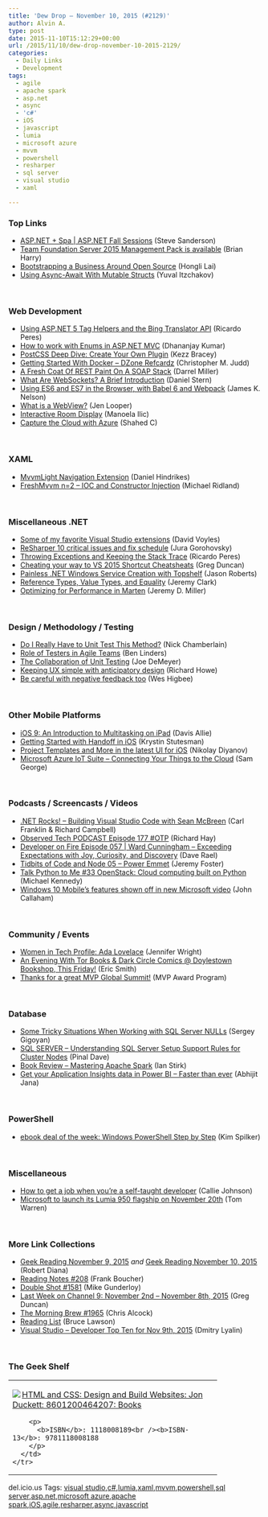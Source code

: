 ```yaml
---
title: 'Dew Drop – November 10, 2015 (#2129)'
author: Alvin A.
type: post
date: 2015-11-10T15:12:29+00:00
url: /2015/11/10/dew-drop-november-10-2015-2129/
categories:
  - Daily Links
  - Development
tags:
  - agile
  - apache spark
  - asp.net
  - async
  - 'c#'
  - iOS
  - javascript
  - lumia
  - microsoft azure
  - mvvm
  - powershell
  - resharper
  - sql server
  - visual studio
  - xaml

---
```

### <a name="top"></a>Top Links

  * <a href="https://channel9.msdn.com/Events/ASPNET-Events/ASPNET-Fall-Sessions/ASPNET--Spa?WT.mc_id=DX_MVP4025064" target="_blank">ASP.NET + Spa | ASP.NET Fall Sessions</a> (Steve Sanderson)
  * <a href="http://blogs.msdn.com/b/bharry/archive/2015/11/09/team-foundation-server-2015-management-pack-is-available.aspx?WT.mc_id=DX_MVP4025064" target="_blank">Team Foundation Server 2015 Management Pack is available</a> (Brian Harry)
  * <a href="https://blog.phusion.nl/2015/10/30/bootstrapping-a-business-around-open-source/?utm_content=buffer3c0d6&utm_medium=social&utm_source=twitter.com&utm_campaign=buffer" target="_blank">Bootstrapping a Business Around Open Source</a> (Hongli Lai)
  * <a href="http://asyncified.io/2015/11/09/async-await-and-mutable-structs/" target="_blank">Using Async-Await With Mutable Structs</a> (Yuval Itzchakov)

&nbsp;

### <a name="web"></a>Web Development

  * <a href="http://weblogs.asp.net:80/ricardoperes/using-asp-net-5-tag-helpers?WT.mc_id=DX_MVP4025064" target="_blank">Using ASP.NET 5 Tag Helpers and the Bing Translator API</a> (Ricardo Peres)
  * <a href="http://www.infragistics.com/community/blogs/dhananjay_kumar/archive/2015/11/10/how-to-work-with-enums-in-asp-net-mvc.aspx" target="_blank">How to work with Enums in ASP.NET MVC</a> (Dhananjay Kumar)
  * <a href="http://webdesign.tutsplus.com/tutorials/postcss-deep-dive-create-your-own-plugin--cms-24605" target="_blank">PostCSS Deep Dive: Create Your Own Plugin</a> (Kezz Bracey)
  * <a href="https://dzone.com/refcardz/getting-started-with-docker-1" target="_blank">Getting Started With Docker &#8211; DZone Refcardz</a> (Christopher M. Judd)
  * <a href="http://www.bizcoder.com:80/a-fresh-coat-of-rest-paint-on-a-soap-stack" target="_blank">A Fresh Coat Of REST Paint On A SOAP Stack</a> (Darrel Miller)
  * <a href="http://code.tutsplus.com/tutorials/what-are-websockets-a-brief-introduction--cms-25239" target="_blank">What Are WebSockets? A Brief Introduction</a> (Daniel Stern)
  * <a href="http://jamesknelson.com/using-es6-in-the-browser-with-babel-6-and-webpack/" target="_blank">Using ES6 and ES7 in the Browser, with Babel 6 and Webpack</a> (James K. Nelson)
  * <a href="http://developer.telerik.com/featured/what-is-a-webview/" target="_blank">What is a WebView?</a> (Jen Looper)
  * <a href="http://feedproxy.google.com/~r/tympanus/~3/ybABnt9wF6o/" target="_blank">Interactive Room Display</a> (Manoela Ilic)
  * <a href="http://wakeupandcode.com/capture-the-cloud-with-azure/" target="_blank">Capture the Cloud with Azure</a> (Shahed C)

&nbsp;

### <a name="silverlight"></a>XAML

  * <a href="http://danielhindrikes.se/xamarin/mvvmlight-navigation-extension/" target="_blank">MvvmLight Navigation Extension</a> (Daniel Hindrikes)
  * <a href="http://www.michaelridland.com/xamarin/freshmvvm-n2-ioc-constructor-injection/" target="_blank">FreshMvvm n=2 – IOC and Constructor Injection</a> (Michael Ridland)

&nbsp;

### <a name="dotnet"></a>Miscellaneous .NET

  * <a href="http://www.davevoyles.com/some-of-my-favorite-visual-studio-extensions/" target="_blank">Some of my favorite Visual Studio extensions</a> (David Voyles)
  * <a href="http://blog.jetbrains.com/dotnet/2015/11/09/resharper-10-critical-issues-and-fix-schedule/" target="_blank">ReSharper 10 critical issues and fix schedule</a> (Jura Gorohovsky)
  * <a href="http://weblogs.asp.net:80/ricardoperes/throwing-exceptions-and-keeping-the-stack-trace?WT.mc_id=DX_MVP4025064" target="_blank">Throwing Exceptions and Keeping the Stack Trace</a> (Ricardo Peres)
  * <a href="https://channel9.msdn.com/coding4fun/blog/Cheating-your-way-to-VS-2015-Shortcuts?WT.mc_id=DX_MVP4025064" target="_blank">Cheating your way to VS 2015 Shortcut Cheatsheats</a> (Greg Duncan)
  * <a href="http://dontcodetired.com/blog/post/Painless-NET-Windows-Service-Creation-with-Topshelf.aspx" target="_blank">Painless .NET Windows Service Creation with Topshelf</a> (Jason Roberts)
  * <a href="http://jeremybytes.blogspot.com/2015/11/reference-types-value-types-and-equality.html" target="_blank">Reference Types, Value Types, and Equality</a> (Jeremy Clark)
  * <a href="http://jeremydmiller.com/2015/11/09/optimizing-for-performance-in-marten/" target="_blank">Optimizing for Performance in Marten</a> (Jeremy D. Miller)

&nbsp;

### <a name="design"></a>Design / Methodology / Testing

  * <a href="http://buildplease.com/pages/tesing-void-method/" target="_blank">Do I Really Have to Unit Test This Method?</a> (Nick Chamberlain)
  * <a href="http://www.infoq.com/news/2015/11/testers-agile-teams?utm_campaign=infoq_content&utm_source=infoq&utm_medium=feed&utm_term=global" target="_blank">Role of Testers in Agile Teams</a> (Ben Linders)
  * <a href="http://www.stickyminds.com/article/collaboration-unit-testing" target="_blank">The Collaboration of Unit Testing</a> (Joe DeMeyer)
  * <a href="http://www.webdesignerdepot.com/2015/11/keeping-ux-simple-with-anticipatory-design/" target="_blank">Keeping UX simple with anticipatory design</a> (Richard Howe)
  * <a href="http://www.weshigbee.com/be-careful-with-negative-feedback-too/" target="_blank">Be careful with negative feedback too</a> (Wes Higbee)

&nbsp;

### <a name="mobile"></a>Other Mobile Platforms

  * <a href="http://code.tutsplus.com/tutorials/ios-9-an-introduction-to-multitasking-on-ipad--cms-25151" target="_blank">iOS 9: An Introduction to Multitasking on iPad</a> (Davis Allie)
  * <a href="https://blog.xamarin.com/getting-started-with-handoff-in-ios/" target="_blank">Getting Started with Handoff in iOS</a> (Krystin Stutesman)
  * <a href="http://tracking.feedpress.it/link/10810/2007346" target="_blank">Project Templates and More in the latest UI for iOS</a> (Nikolay Diyanov)
  * <a href="https://azure.microsoft.com/blog/microsoft-azure-iot-suite-connecting-your-things-to-the-cloud/" target="_blank">Microsoft Azure IoT Suite – Connecting Your Things to the Cloud</a> (Sam George)

&nbsp;

### <a name="podcasts"></a>Podcasts / Screencasts / Videos

  * <a href="http://www.dotnetrocks.com/default.aspx?ShowNum=1215" target="_blank">.NET Rocks! &#8211; Building Visual Studio Code with Sean McBreen</a> (Carl Franklin & Richard Campbell)
  * <a href="http://www.windowsobserver.com/2015/11/09/observed-tech-podcast-episode-177-otp/" target="_blank">Observed Tech PODCAST Episode 177 #OTP</a> (Richard Hay)
  * <a href="http://feedproxy.google.com/~r/developeronfire/~3/Zy1cjO3blB4/ward-cunningham-exceeding-expectations-with-joy-curiosity-and-discovery" target="_blank">Developer on Fire Episode 057 | Ward Cunningham &#8211; Exceeding Expectations with Joy, Curiosity, and Discovery</a> (Dave Rael)
  * <a href="https://channel9.msdn.com/Blogs/raw-tech/tidbits05?WT.mc_id=DX_MVP4025064" target="_blank">Tidbits of Code and Node 05 &#8211; Power Emmet</a> (Jeremy Foster)
  * <a href="http://talkpython.fm/episodes/show/33" target="_blank">Talk Python to Me #33 OpenStack: Cloud computing built on Python</a> (Michael Kennedy)
  * <a href="http://feedproxy.google.com/~r/wmexperts/~3/VDkuebFUw2A/story01.htm" target="_blank">Windows 10 Mobile&#8217;s features shown off in new Microsoft video</a> (John Callaham)

&nbsp;

### <a name="events"></a>Community / Events

  * <a href="http://www.syncfusion.com/blogs/post/Women-in-Tech-Profile-Ada-Lovelace.aspx" target="_blank">Women in Tech Profile: Ada Lovelace</a> (Jennifer Wright)
  * <a href="http://www.geekadelphia.com/2015/11/09/an-evening-with-tor-books-dark-circle-comics-doylestown-bookshop-this-friday/" target="_blank">An Evening With Tor Books & Dark Circle Comics @ Doylestown Bookshop, This Friday!</a> (Eric Smith)
  * <a href="http://blogs.msdn.com/b/mvpawardprogram/archive/2015/11/09/thanks-for-a-great-mvp-global-summit.aspx?WT.mc_id=DX_MVP4025064" target="_blank">Thanks for a great MVP Global Summit!</a> (MVP Award Program)

&nbsp;

### <a name="sql"></a>Database

  * <a href="http://feedproxy.google.com/~r/MSSQLTips-LatestSqlServerTips/~3/qgDPCgrHJhU/tip.asp" target="_blank">Some Tricky Situations When Working with SQL Server NULLs</a> (Sergey Gigoyan)
  * <a href="http://blog.sqlauthority.com/2015/11/10/sql-server-understanding-sql-server-setup-support-rules-for-cluster-nodes/" target="_blank">SQL SERVER – Understanding SQL Server Setup Support Rules for Cluster Nodes</a> (Pinal Dave)
  * <a href="http://www.i-programmer.info/bookreviews/218-data-science/9155-mastering-apache-spark-.html" target="_blank">Book Review &#8211; Mastering Apache Spark</a> (Ian Stirk)
  * <a href="http://dailydotnettips.com/2015/11/09/get-your-application-insights-data-in-power-bi-faster-than-ever/" target="_blank">Get your Application Insights data in Power BI – Faster than ever</a> (Abhijit Jana)

&nbsp;

### <a name="ps"></a>PowerShell

  * <a href="http://blogs.msdn.com/b/microsoft_press/archive/2015/11/09/ebook-deal-of-the-week-windows-powershell-step-by-step.aspx?WT.mc_id=DX_MVP4025064" target="_blank">ebook deal of the week: Windows PowerShell Step by Step</a> (Kim Spilker)

&nbsp;

### <a name="misc"></a>Miscellaneous

  * <a href="http://blog.pluralsight.com/self-taught-developer-job-tips" target="_blank">How to get a job when you’re a self-taught developer</a> (Callie Johnson)
  * <a href="http://www.theverge.com/2015/11/9/9700462/microsoft-lumia-950-launch-release-date" target="_blank">Microsoft to launch its Lumia 950 flagship on November 20th</a> (Tom Warren)

&nbsp;

### <a name="links"></a>More Link Collections

  * <a href="http://feeds.regulargeek.com/~r/RegularGeek/~3/AtoDktcF5Cs/" target="_blank">Geek Reading November 9, 2015</a> _and_ <a href="http://feeds.regulargeek.com/~r/RegularGeek/~3/2AN3l8DRsUg/" target="_blank">Geek Reading November 10, 2015</a> (Robert Diana)
  * <a href="http://www.frankysnotes.com/2015/11/reading-notes-208.html" target="_blank">Reading Notes #208</a> (Frank Boucher)
  * <a href="http://afreshcup.com/home/2015/11/10/double-shot-1581.html" target="_blank">Double Shot #1581</a> (Mike Gunderloy)
  * <a href="https://channel9.msdn.com/Blogs/C9Team/Last-Week-on-Channel-9-November-2nd-November-8th-2015?WT.mc_id=DX_MVP4025064" target="_blank">Last Week on Channel 9: November 2nd &#8211; November 8th, 2015</a> (Greg Duncan)
  * <a href="http://feedproxy.google.com/~r/ReflectivePerspective/~3/yPTAAMAINno/" target="_blank">The Morning Brew #1965</a> (Chris Alcock)
  * <a href="http://www.brucelawson.co.uk/2015/reading-list-132/" target="_blank">Reading List</a> (Bruce Lawson)
  * <a href="http://www.lyalin.com/2015/11/09/visual-studio-developer-top-ten-for-nov-9th-2015/" target="_blank">Visual Studio – Developer Top Ten for Nov 9th, 2015</a> (Dmitry Lyalin)

&nbsp;

### <a name="shelf"></a>The Geek Shelf

<div id="scid:7dc1bd33-94bd-46fd-a20b-0131235bcd47:d144e4b6-0595-41c4-b5d2-81601a9666f2" class="wlWriterEditableSmartContent" style="float: none; padding-bottom: 0px; padding-top: 0px; padding-left: 0px; margin: 0px; display: inline; padding-right: 0px">
  <table cellspacing="0" cellpadding="2" width="400" border="0" unselectable="on">
    <tr>
      <td valign="top" width="400">
        <p>
          <a title="HTML and CSS: Design and Build Websites: Jon Duckett: 8601200464207: Books" href="http://www.amazon.com/exec/obidos/ASIN/1118008189/amavin-20"><img data-recalc-dims="1" decoding="async" src="https://i0.wp.com/images.amazon.com/images/P/1118008189.01.MZZZZZZZ.jpg?w=660" border="0" align="left" style="float:left" />HTML and CSS: Design and Build Websites: Jon Duckett: 8601200464207: Books</a>
        </p>
        
        <p>
          <b>ISBN</b>: 1118008189<br /><b>ISBN-13</b>: 9781118008188
        </p>
      </td>
    </tr>
  </table>
</div>

<div id="scid:0767317B-992E-4b12-91E0-4F059A8CECA8:8fc0495d-0f20-404b-90d1-bc58fcc44ab4" class="wlWriterEditableSmartContent" style="float: none; padding-bottom: 0px; padding-top: 0px; padding-left: 0px; margin: 0px; display: inline; padding-right: 0px">
  del.icio.us Tags: <a href="http://del.icio.us/popular/visual+studio" rel="tag">visual studio</a>,<a href="http://del.icio.us/popular/c%23" rel="tag">c#</a>,<a href="http://del.icio.us/popular/lumia" rel="tag">lumia</a>,<a href="http://del.icio.us/popular/xaml" rel="tag">xaml</a>,<a href="http://del.icio.us/popular/mvvm" rel="tag">mvvm</a>,<a href="http://del.icio.us/popular/powershell" rel="tag">powershell</a>,<a href="http://del.icio.us/popular/sql+server" rel="tag">sql server</a>,<a href="http://del.icio.us/popular/asp.net" rel="tag">asp.net</a>,<a href="http://del.icio.us/popular/microsoft+azure" rel="tag">microsoft azure</a>,<a href="http://del.icio.us/popular/apache+spark" rel="tag">apache spark</a>,<a href="http://del.icio.us/popular/iOS" rel="tag">iOS</a>,<a href="http://del.icio.us/popular/agile" rel="tag">agile</a>,<a href="http://del.icio.us/popular/resharper" rel="tag">resharper</a>,<a href="http://del.icio.us/popular/async" rel="tag">async</a>,<a href="http://del.icio.us/popular/javascript" rel="tag">javascript</a>
</div>